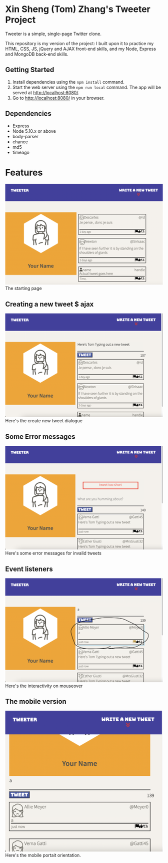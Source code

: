# Xin Sheng (Tom) Zhang's Tweeter Project

Tweeter is a simple, single-page Twitter clone.

This repository is my version of the project: I built upon it to practice my HTML, CSS, JS, jQuery and AJAX front-end skills, and my Node, Express and MongoDB back-end skills.

## Getting Started

1.  Install dependencies using the `npm install` command.
2. Start the web server using the `npm run local` command. The app will be served at <http://localhost:8080/>.
3. Go to <http://localhost:8080/> in your browser.

## Dependencies

- Express
- Node 5.10.x or above
- body-parser
- chance
- md5
- timeago

# Features
!["starting page"](docs/startpage.png)
The starting page

## Creating a new tweet $ ajax
!["create new tweet"](docs/newtweet.png)
Here's the create new tweet dialogue

## Some Error messages
!["invalid tweets"](docs/error.png)
Here's some error messages for invalid tweets

## Event listeners
!["interactivity"](docs/mouseover.png)
Here's the interactivity on mouseover

## The mobile version
!["mobile"](docs/mobver.png)
Here's the mobile portait orientation.
